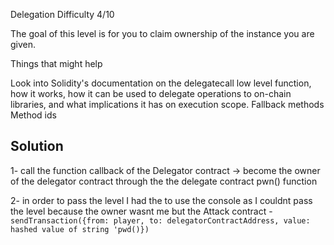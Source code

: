 Delegation
Difficulty 4/10

The goal of this level is for you to claim ownership of the instance you are given.

Things that might help

Look into Solidity's documentation on the delegatecall low level function, how it works, how it can be used to delegate operations to on-chain libraries, and what implications it has on execution scope.
Fallback methods
Method ids

## Solution

1- call the function callback of the Delegator contract -> become the owner of the delegator contract through the the delegate contract pwn() function

2- in order to pass the level I had the to use the console as I couldnt pass the level because the owner wasnt me but the Attack contract - `sendTransaction({from: player, to: delegatorContractAddress, value: hashed value of string 'pwd()})`

